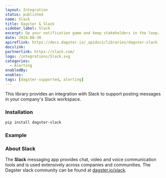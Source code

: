 ```yaml
---
layout: Integration
status: published
name: Slack
title: Dagster & Slack
sidebar_label: Slack
excerpt: Up your notification game and keep stakeholders in the loop.
date: 2024-08-30
apireflink: https://docs.dagster.io/_apidocs/libraries/dagster-slack
docslink:
partnerlink: https://slack.com/
logo: /integrations/Slack.svg
categories:
  - Alerting
enabledBy:
enables:
tags: [dagster-supported, alerting]
---
```




This library provides an integration with Slack to support posting messages in your company's Slack workspace.

### Installation

```bash
pip install dagster-slack
```

### Example

<CodeExample filePath="integrations/slack.py" language="python" />

### About Slack

The **Slack** messaging app provides chat, video and voice communication tools and is used extensively across companies and communities. The Dagster slack community can be found at [dagster.io/slack](https://dagster.io/slack).
